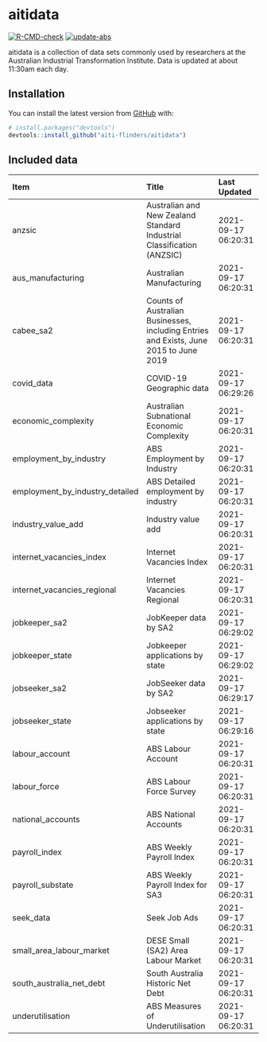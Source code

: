 
<!-- README.md is generated from README.Rmd. Please edit that file -->

# aitidata

<!-- badges: start -->

[![R-CMD-check](https://github.com/aiti-flinders/aitidata/actions/workflows/R-CMD-check.yaml/badge.svg)](https://github.com/aiti-flinders/aitidata/actions/workflows/R-CMD-check.yaml)
[![update-abs](https://github.com/aiti-flinders/aitidata/workflows/update-abs/badge.svg)](https://github.com/aiti-flinders/aitidata/actions)
<!-- badges: end -->

aitidata is a collection of data sets commonly used by researchers at
the Australian Industrial Transformation Institute. Data is updated at
about 11:30am each day.

## Installation

You can install the latest version from [GitHub](https://github.com/)
with:

``` r
# install.packages("devtools")
devtools::install_github("aiti-flinders/aitidata")
```

## Included data

| Item                               | Title                                                                                 | Last Updated        |
| :--------------------------------- | :------------------------------------------------------------------------------------ | :------------------ |
| anzsic                             | Australian and New Zealand Standard Industrial Classification (ANZSIC)                | 2021-09-17 06:20:31 |
| aus\_manufacturing                 | Australian Manufacturing                                                              | 2021-09-17 06:20:31 |
| cabee\_sa2                         | Counts of Australian Businesses, including Entries and Exists, June 2015 to June 2019 | 2021-09-17 06:20:31 |
| covid\_data                        | COVID-19 Geographic data                                                              | 2021-09-17 06:29:26 |
| economic\_complexity               | Australian Subnational Economic Complexity                                            | 2021-09-17 06:20:31 |
| employment\_by\_industry           | ABS Employment by Industry                                                            | 2021-09-17 06:20:31 |
| employment\_by\_industry\_detailed | ABS Detailed employment by industry                                                   | 2021-09-17 06:20:31 |
| industry\_value\_add               | Industry value add                                                                    | 2021-09-17 06:20:31 |
| internet\_vacancies\_index         | Internet Vacancies Index                                                              | 2021-09-17 06:20:31 |
| internet\_vacancies\_regional      | Internet Vacancies Regional                                                           | 2021-09-17 06:20:31 |
| jobkeeper\_sa2                     | JobKeeper data by SA2                                                                 | 2021-09-17 06:29:02 |
| jobkeeper\_state                   | Jobkeeper applications by state                                                       | 2021-09-17 06:29:02 |
| jobseeker\_sa2                     | JobSeeker data by SA2                                                                 | 2021-09-17 06:29:17 |
| jobseeker\_state                   | Jobseeker applications by state                                                       | 2021-09-17 06:29:16 |
| labour\_account                    | ABS Labour Account                                                                    | 2021-09-17 06:20:31 |
| labour\_force                      | ABS Labour Force Survey                                                               | 2021-09-17 06:20:31 |
| national\_accounts                 | ABS National Accounts                                                                 | 2021-09-17 06:20:31 |
| payroll\_index                     | ABS Weekly Payroll Index                                                              | 2021-09-17 06:20:31 |
| payroll\_substate                  | ABS Weekly Payroll Index for SA3                                                      | 2021-09-17 06:20:31 |
| seek\_data                         | Seek Job Ads                                                                          | 2021-09-17 06:20:31 |
| small\_area\_labour\_market        | DESE Small (SA2) Area Labour Market                                                   | 2021-09-17 06:20:31 |
| south\_australia\_net\_debt        | South Australia Historic Net Debt                                                     | 2021-09-17 06:20:31 |
| underutilisation                   | ABS Measures of Underutilisation                                                      | 2021-09-17 06:20:31 |
